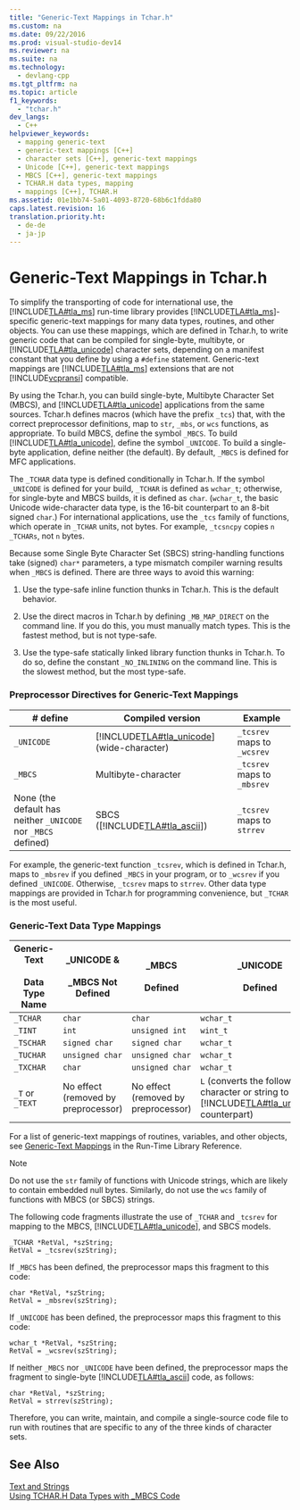 ```yaml
---
title: "Generic-Text Mappings in Tchar.h"
ms.custom: na
ms.date: 09/22/2016
ms.prod: visual-studio-dev14
ms.reviewer: na
ms.suite: na
ms.technology: 
  - devlang-cpp
ms.tgt_pltfrm: na
ms.topic: article
f1_keywords: 
  - "tchar.h"
dev_langs: 
  - C++
helpviewer_keywords: 
  - mapping generic-text
  - generic-text mappings [C++]
  - character sets [C++], generic-text mappings
  - Unicode [C++], generic-text mappings
  - MBCS [C++], generic-text mappings
  - TCHAR.H data types, mapping
  - mappings [C++], TCHAR.H
ms.assetid: 01e1bb74-5a01-4093-8720-68b6c1fdda80
caps.latest.revision: 16
translation.priority.ht: 
  - de-de
  - ja-jp
---
```

# Generic-Text Mappings in Tchar.h
To simplify the transporting of code for international use, the [!INCLUDE[TLA#tla_ms](../vs140/includes/tlasharptla_ms_md.md)] run-time library provides [!INCLUDE[TLA#tla_ms](../vs140/includes/tlasharptla_ms_md.md)]-specific generic-text mappings for many data types, routines, and other objects. You can use these mappings, which are defined in Tchar.h, to write generic code that can be compiled for single-byte, multibyte, or [!INCLUDE[TLA#tla_unicode](../vs140/includes/tlasharptla_unicode_md.md)] character sets, depending on a manifest constant that you define by using a `#define` statement. Generic-text mappings are [!INCLUDE[TLA#tla_ms](../vs140/includes/tlasharptla_ms_md.md)] extensions that are not [!INCLUDE[vcpransi](../vs140/includes/vcpransi_md.md)] compatible.  
  
 By using the Tchar.h, you can build single-byte, Multibyte Character Set (MBCS), and [!INCLUDE[TLA#tla_unicode](../vs140/includes/tlasharptla_unicode_md.md)] applications from the same sources. Tchar.h defines macros (which have the prefix `_tcs`) that, with the correct preprocessor definitions, map to `str`, `_mbs`, or `wcs` functions, as appropriate. To build MBCS, define the symbol `_MBCS`. To build [!INCLUDE[TLA#tla_unicode](../vs140/includes/tlasharptla_unicode_md.md)], define the symbol `_UNICODE`. To build a single-byte application, define neither (the default). By default, `_MBCS` is defined for MFC applications.  
  
 The `_TCHAR` data type is defined conditionally in Tchar.h. If the symbol `_UNICODE` is defined for your build, `_TCHAR` is defined as `wchar_t`; otherwise, for single-byte and MBCS builds, it is defined as `char`. (`wchar_t`, the basic Unicode wide-character data type, is the 16-bit counterpart to an 8-bit signed `char`.) For international applications, use the `_tcs` family of functions, which operate in `_TCHAR` units, not bytes. For example, `_tcsncpy` copies `n` `_TCHARs`, not `n` bytes.  
  
 Because some Single Byte Character Set (SBCS) string-handling functions take (signed) `char*` parameters, a type mismatch compiler warning results when `_MBCS` is defined. There are three ways to avoid this warning:  
  
1.  Use the type-safe inline function thunks in Tchar.h. This is the default behavior.  
  
2.  Use the direct macros in Tchar.h by defining `_MB_MAP_DIRECT` on the command line. If you do this, you must manually match types. This is the fastest method, but is not type-safe.  
  
3.  Use the type-safe statically linked library function thunks in Tchar.h. To do so, define the constant `_NO_INLINING` on the command line. This is the slowest method, but the most type-safe.  
  
### Preprocessor Directives for Generic-Text Mappings  
  
|# define|Compiled version|Example|  
|---------------|----------------------|-------------|  
|`_UNICODE`|[!INCLUDE[TLA#tla_unicode](../vs140/includes/tlasharptla_unicode_md.md)] (wide-character)|`_tcsrev` maps to `_wcsrev`|  
|`_MBCS`|Multibyte-character|`_tcsrev` maps to `_mbsrev`|  
|None (the default has neither `_UNICODE` nor `_MBCS` defined)|SBCS ([!INCLUDE[TLA#tla_ascii](../vs140/includes/tlasharptla_ascii_md.md)])|`_tcsrev` maps to `strrev`|  
  
 For example, the generic-text function `_tcsrev`, which is defined in Tchar.h, maps to `_mbsrev` if you defined `_MBCS` in your program, or to `_wcsrev` if you defined `_UNICODE`. Otherwise, `_tcsrev` maps to `strrev`. Other data type mappings are provided in Tchar.h for programming convenience, but `_TCHAR` is the most useful.  
  
### Generic-Text Data Type Mappings  
  
|Generic-Text<br /><br /> Data Type Name|_UNICODE &<br /><br /> _MBCS Not Defined|_MBCS<br /><br /> Defined|_UNICODE<br /><br /> Defined|  
|--------------------------------------|----------------------------------------|------------------------|---------------------------|  
|`_TCHAR`|`char`|`char`|`wchar_t`|  
|`_TINT`|`int`|`unsigned int`|`wint_t`|  
|`_TSCHAR`|`signed char`|`signed char`|`wchar_t`|  
|`_TUCHAR`|`unsigned char`|`unsigned char`|`wchar_t`|  
|`_TXCHAR`|`char`|`unsigned char`|`wchar_t`|  
|`_T` or `_TEXT`|No effect (removed by preprocessor)|No effect (removed by preprocessor)|`L` (converts the following character or string to its [!INCLUDE[TLA#tla_unicode](../vs140/includes/tlasharptla_unicode_md.md)] counterpart)|  
  
 For a list of generic-text mappings of routines, variables, and other objects, see [Generic-Text Mappings](../vs140/generic-text-mappings.md) in the Run-Time Library Reference.  
  
> [!NOTE]
>  Do not use the `str` family of functions with Unicode strings, which are likely to contain embedded null bytes. Similarly, do not use the `wcs` family of functions with MBCS (or SBCS) strings.  
  
 The following code fragments illustrate the use of `_TCHAR` and `_tcsrev` for mapping to the MBCS, [!INCLUDE[TLA#tla_unicode](../vs140/includes/tlasharptla_unicode_md.md)], and SBCS models.  
  
```  
_TCHAR *RetVal, *szString;  
RetVal = _tcsrev(szString);  
```  
  
 If `_MBCS` has been defined, the preprocessor maps this fragment to this code:  
  
```  
char *RetVal, *szString;  
RetVal = _mbsrev(szString);  
```  
  
 If `_UNICODE` has been defined, the preprocessor maps this fragment to this code:  
  
```  
wchar_t *RetVal, *szString;  
RetVal = _wcsrev(szString);  
```  
  
 If neither `_MBCS` nor `_UNICODE` have been defined, the preprocessor maps the fragment to single-byte [!INCLUDE[TLA#tla_ascii](../vs140/includes/tlasharptla_ascii_md.md)] code, as follows:  
  
```  
char *RetVal, *szString;  
RetVal = strrev(szString);  
```  
  
 Therefore, you can write, maintain, and compile a single-source code file to run with routines that are specific to any of the three kinds of character sets.  
  
## See Also  
 [Text and Strings](../vs140/text-and-strings-in-visual-c--.md)   
 [Using TCHAR.H Data Types with _MBCS Code](../vs140/using-tchar.h-data-types-with-_mbcs-code.md)
